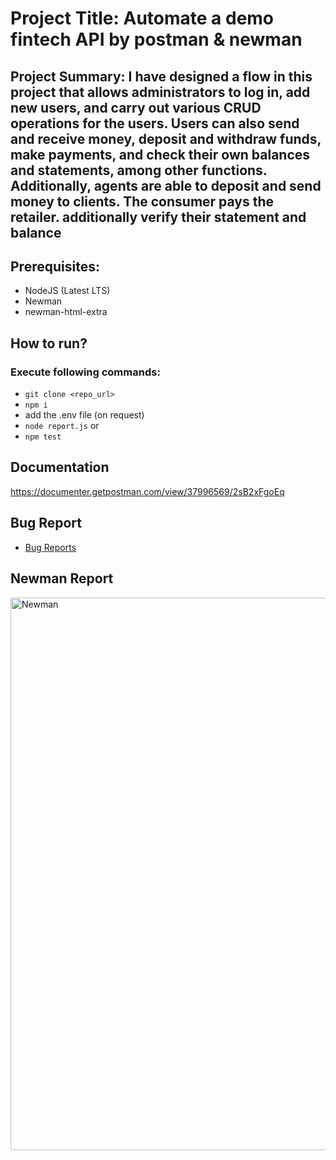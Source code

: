 # Project Title: Automate a demo fintech API by postman & newman
## Project Summary: I have designed a flow in this project that allows administrators to log in, add new users, and carry out various CRUD operations for the users. Users can also send and receive money, deposit and withdraw funds, make payments, and check their own balances and statements, among other functions. Additionally, agents are able to deposit and send money to clients. The consumer pays the retailer. additionally verify their statement and balance

## Prerequisites:
- NodeJS (Latest LTS)
- Newman
- newman-html-extra

## How to run?
### Execute following commands:
- ``` git clone <repo_url> ```
-  ``` npm i ```
-   add the .env file (on request)
-    ``` node report.js ``` or
-    ``` npm test ```

## Documentation
https://documenter.getpostman.com/view/37996569/2sB2xFgoEq

## Bug Report
- [Bug Reports](https://docs.google.com/spreadsheets/d/1AYNnEnAc8W6_NGeCrgM6GzO1hw6pOCBjm1cdtYkg9hA/edit?usp=sharing)
## Newman Report
<img width="891" height="884" alt="Newman" src="https://github.com/user-attachments/assets/b70fc4fe-960e-4937-83e5-d01f7781915a" />

